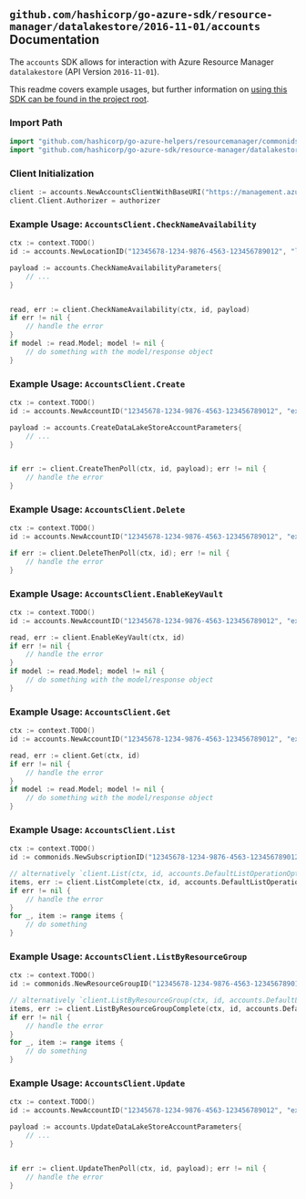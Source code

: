
## `github.com/hashicorp/go-azure-sdk/resource-manager/datalakestore/2016-11-01/accounts` Documentation

The `accounts` SDK allows for interaction with Azure Resource Manager `datalakestore` (API Version `2016-11-01`).

This readme covers example usages, but further information on [using this SDK can be found in the project root](https://github.com/hashicorp/go-azure-sdk/tree/main/docs).

### Import Path

```go
import "github.com/hashicorp/go-azure-helpers/resourcemanager/commonids"
import "github.com/hashicorp/go-azure-sdk/resource-manager/datalakestore/2016-11-01/accounts"
```


### Client Initialization

```go
client := accounts.NewAccountsClientWithBaseURI("https://management.azure.com")
client.Client.Authorizer = authorizer
```


### Example Usage: `AccountsClient.CheckNameAvailability`

```go
ctx := context.TODO()
id := accounts.NewLocationID("12345678-1234-9876-4563-123456789012", "location")

payload := accounts.CheckNameAvailabilityParameters{
	// ...
}


read, err := client.CheckNameAvailability(ctx, id, payload)
if err != nil {
	// handle the error
}
if model := read.Model; model != nil {
	// do something with the model/response object
}
```


### Example Usage: `AccountsClient.Create`

```go
ctx := context.TODO()
id := accounts.NewAccountID("12345678-1234-9876-4563-123456789012", "example-resource-group", "accountName")

payload := accounts.CreateDataLakeStoreAccountParameters{
	// ...
}


if err := client.CreateThenPoll(ctx, id, payload); err != nil {
	// handle the error
}
```


### Example Usage: `AccountsClient.Delete`

```go
ctx := context.TODO()
id := accounts.NewAccountID("12345678-1234-9876-4563-123456789012", "example-resource-group", "accountName")

if err := client.DeleteThenPoll(ctx, id); err != nil {
	// handle the error
}
```


### Example Usage: `AccountsClient.EnableKeyVault`

```go
ctx := context.TODO()
id := accounts.NewAccountID("12345678-1234-9876-4563-123456789012", "example-resource-group", "accountName")

read, err := client.EnableKeyVault(ctx, id)
if err != nil {
	// handle the error
}
if model := read.Model; model != nil {
	// do something with the model/response object
}
```


### Example Usage: `AccountsClient.Get`

```go
ctx := context.TODO()
id := accounts.NewAccountID("12345678-1234-9876-4563-123456789012", "example-resource-group", "accountName")

read, err := client.Get(ctx, id)
if err != nil {
	// handle the error
}
if model := read.Model; model != nil {
	// do something with the model/response object
}
```


### Example Usage: `AccountsClient.List`

```go
ctx := context.TODO()
id := commonids.NewSubscriptionID("12345678-1234-9876-4563-123456789012")

// alternatively `client.List(ctx, id, accounts.DefaultListOperationOptions())` can be used to do batched pagination
items, err := client.ListComplete(ctx, id, accounts.DefaultListOperationOptions())
if err != nil {
	// handle the error
}
for _, item := range items {
	// do something
}
```


### Example Usage: `AccountsClient.ListByResourceGroup`

```go
ctx := context.TODO()
id := commonids.NewResourceGroupID("12345678-1234-9876-4563-123456789012", "example-resource-group")

// alternatively `client.ListByResourceGroup(ctx, id, accounts.DefaultListByResourceGroupOperationOptions())` can be used to do batched pagination
items, err := client.ListByResourceGroupComplete(ctx, id, accounts.DefaultListByResourceGroupOperationOptions())
if err != nil {
	// handle the error
}
for _, item := range items {
	// do something
}
```


### Example Usage: `AccountsClient.Update`

```go
ctx := context.TODO()
id := accounts.NewAccountID("12345678-1234-9876-4563-123456789012", "example-resource-group", "accountName")

payload := accounts.UpdateDataLakeStoreAccountParameters{
	// ...
}


if err := client.UpdateThenPoll(ctx, id, payload); err != nil {
	// handle the error
}
```
